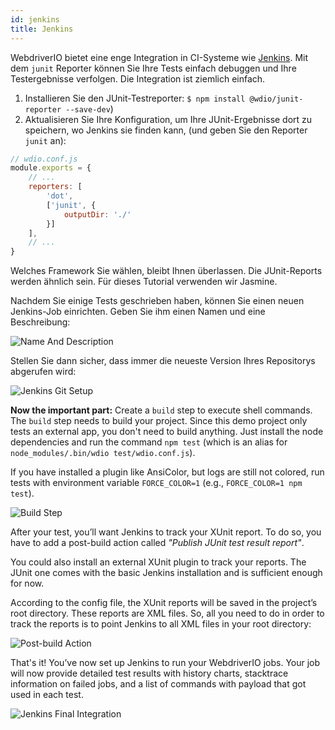 ```yaml
---
id: jenkins
title: Jenkins
---
```


WebdriverIO bietet eine enge Integration in CI-Systeme wie [Jenkins](https://jenkins-ci.org). Mit dem `junit` Reporter können Sie Ihre Tests einfach debuggen und Ihre Testergebnisse verfolgen. Die Integration ist ziemlich einfach.

1. Installieren Sie den JUnit-Testreporter: `$ npm install @wdio/junit-reporter --save-dev`)
1. Aktualisieren Sie Ihre Konfiguration, um Ihre JUnit-Ergebnisse dort zu speichern, wo Jenkins sie finden kann, (und geben Sie den Reporter `junit` an):

```js
// wdio.conf.js
module.exports = {
    // ...
    reporters: [
        'dot',
        ['junit', {
            outputDir: './'
        }]
    ],
    // ...
}
```

Welches Framework Sie wählen, bleibt Ihnen überlassen. Die JUnit-Reports werden ähnlich sein. Für dieses Tutorial verwenden wir Jasmine.

Nachdem Sie einige Tests geschrieben haben, können Sie einen neuen Jenkins-Job einrichten. Geben Sie ihm einen Namen und eine Beschreibung:

![Name And Description](/img/jenkins/jobname.png "Name And Description")

Stellen Sie dann sicher, dass immer die neueste Version Ihres Repositorys abgerufen wird:

![Jenkins Git Setup](/img/jenkins/gitsetup.png "Jenkins Git Setup")

**Now the important part:** Create a `build` step to execute shell commands. The `build` step needs to build your project. Since this demo project only tests an external app, you don't need to build anything. Just install the node dependencies and run the command `npm test` (which is an alias for `node_modules/.bin/wdio test/wdio.conf.js`).

If you have installed a plugin like AnsiColor, but logs are still not colored, run tests with environment variable `FORCE_COLOR=1` (e.g., `FORCE_COLOR=1 npm test`).

![Build Step](/img/jenkins/runjob.png "Build Step")

After your test, you’ll want Jenkins to track your XUnit report. To do so, you have to add a post-build action called _"Publish JUnit test result report"_.

You could also install an external XUnit plugin to track your reports. The JUnit one comes with the basic Jenkins installation and is sufficient enough for now.

According to the config file, the XUnit reports will be saved in the project’s root directory. These reports are XML files. So, all you need to do in order to track the reports is to point Jenkins to all XML files in your root directory:

![Post-build Action](/img/jenkins/postjob.png "Post-build Action")

That's it! You’ve now set up Jenkins to run your WebdriverIO jobs. Your job will now provide detailed test results with history charts, stacktrace information on failed jobs, and a list of commands with payload that got used in each test.

![Jenkins Final Integration](/img/jenkins/final.png "Jenkins Final Integration")
